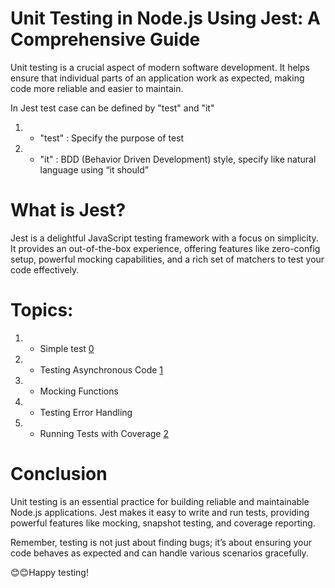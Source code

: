 # Unit Testing in Node.js Using Jest: A Comprehensive Guide

Unit testing is a crucial aspect of modern software development.
It helps ensure that individual parts of an application work as expected, making code more reliable and easier to maintain.

In Jest test case can be defined by "test" and "it"

1. - "test" : Specify the purpose of test
2. - "it" : BDD (Behavior Driven Development) style, specify like natural language using “it should”

# What is Jest?

Jest is a delightful JavaScript testing framework with a focus on simplicity.
It provides an out-of-the-box experience, offering features like zero-config setup, powerful mocking capabilities,
and a rich set of matchers to test your code effectively.

# Topics:

1. - Simple test
     [0](./0.png)
2. - Testing Asynchronous Code
     [1](./1.png)

3. - Mocking Functions
4. - Testing Error Handling
5. - Running Tests with Coverage
     [2](./2.png)

# Conclusion

Unit testing is an essential practice for building reliable and maintainable Node.js applications.
Jest makes it easy to write and run tests, providing powerful features like mocking, snapshot testing, and coverage reporting.

Remember, testing is not just about finding bugs; it’s about ensuring your code behaves as expected and can handle various scenarios gracefully.

😊😊Happy testing!
